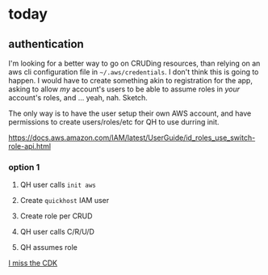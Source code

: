 # today 

## authentication

I'm looking for a better way to go on CRUDing resources, than relying on an aws
cli configuration file in `~/.aws/credentials`. I don't think this is going to
happen. I would have to create something akin to registration for the app,
asking to allow *my* account's users to be able to assume roles in *your*
account's roles, and ... yeah, nah. Sketch.

The only way is to have the user setup their own AWS account, and have permissions to create users/roles/etc for QH to use durring init.

<https://docs.aws.amazon.com/IAM/latest/UserGuide/id_roles_use_switch-role-api.html>

### option 1

1. QH user calls `init aws`
1. Create `quickhost` IAM user 
1. Create role per CRUD

1. QH user calls C/R/U/D
1. QH assumes role 

[I miss the CDK](https://docs.aws.amazon.com/cdk/api/v1/docs/@aws-cdk_aws-iam.Grant.html)



